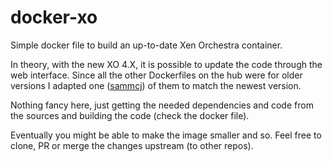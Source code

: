 # docker-xo

Simple docker file to build an up-to-date Xen Orchestra container.

In theory, with the new XO 4.X, it is possible to update the code through the web interface. Since all the other Dockerfiles on the hub were for older versions I adapted one ([sammcj][1]) of them to match the newest version.

Nothing fancy here, just getting the needed dependencies and code from the sources and building the code (check the docker file).

Eventually you might be able to make the image smaller and so. Feel free to clone, PR or merge the changes upstream (to other repos).

[1]:	https://github.com/sammcj/docker-xen-orchestra "sammck"